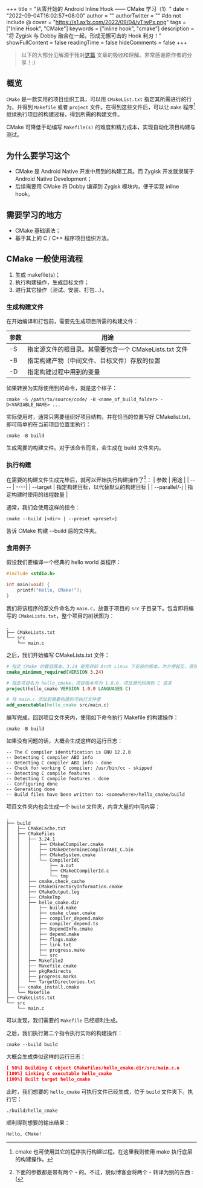 +++
title = "从零开始的 Android Inline Hook —— CMake 学习（1）"
date = "2022-09-04T16:02:57+08:00"
author = ""
authorTwitter = "" #do not include @
cover = "https://s1.ax1x.com/2022/09/04/vTiwPx.png"
tags = ["Inline Hook", "CMake"]
keywords = ["inline hook", "cmake"]
description = "将 Zygisk 与 Dobby 融合在一起，形成无懈可击的 Hook 利刃！"
showFullContent = false
readingTime = false
hideComments = false
+++

> 以下的大部分见解源于我对[这篇](https://zhuanlan.zhihu.com/p/367808125) 文章的吸收和理解。非常感谢原作者的分享！:)


## 概览
``CMake`` 是一款实用的项目组织工具，可以用 ``CMakeList.txt`` 指定其所需进行的行为，并得到 ``Makefile`` 或者 ``project`` 文件。在得到这些文件后，可以让 ``make`` 程序[^1]继续执行项目的构建过程，得到所需的构建文件。

CMake 可降低手动编写 ``Makefile(s)`` 的难度和精力成本，实现自动化项目构建与测试。

## 为什么要学习这个
- CMake 是 Android Native 开发中用到的构建工具。而 Zygisk 开发就隶属于 Android Native Development；
- 后续需要用 CMake 将 Dobby 编译到 Zygisk 模块内，便于实现 inline hook。

## 需要学习的地方
- CMake 基础语法；
- 基于其上的 C / C++ 程序项目组织方法。

## CMake 一般使用流程
1. 生成 makefile(s)；
2. 执行构建操作，生成目标文件；
3. 进行其它操作（测试、安装、打包...）。

### 生成构建文件
在开始编译和打包前，需要先生成项目所需的构建文件：

| 参数 | 用途                                                   |
| ---- | ------------------------------------------------------ |
| -S   | 指定源文件的根目录。其需要包含一个 CMakeLists.txt 文件 |
| -B   | 指定构建产物（中间文件、目标文件）存放的位置           |
| -D   | 指定构建过程中用到的变量                               |

如果转换为实际使用到的命令，就是这个样子：
```shell
cmake -S /path/to/source/code/ -B <name_of_build_folder> -D<VARIABLE_NAME> ...
```
实际使用时，通常只需要组织好项目结构，并在恰当的位置写好 CMakelist.txt，即可简单的在当前项目位置里执行：
```shell
cmake -B build
```
生成需要的构建文件。对于该命令而言，会生成在 build 文件夹内。

### 执行构建
在需要的构建文件生成完毕后，就可以开始执行构建操作了[^2]：
| 参数 | 用途 |
| ---- | ----|
| --target | 指定构建目标，以代替默认的构建目标 |
| --parallel/-j | 指定构建时使用的线程数量 |

通常，我们会使用这样的指令：
```shell
cmake --build [<dir> | --preset <preset>]
```

告诉 CMake 构建 --build 后的文件夹。

### 食用例子
假设我们要编译一个经典的 hello world 类程序：
```c
#include <stdio.h>

int main(void) {
    printf("Hello, CMake!");
}
```

我们将该程序的源文件命名为 ``main.c``，放置于项目的 ``src`` 子目录下。包含即将编写的 ``CMakeLists.txt``，整个项目的树状图为：
```
.
├── CMakeLists.txt
└── src
    └── main.c
```

之后，我们开始编写 CMakeLists.txt 文件：
```cmake
# 指定 CMake 的最低版本。3.24 是我目前 Arch Linux 下安装的版本，为方便起见，直接指定了该版本
cmake_minimum_required(VERSION 3.24)

# 指定项目名为 hello_cmake，项目版本号为 1.0.0，项目源代码用到 C 语言
project(hello_cmake VERSION 1.0.0 LANGUAGES C)

# 将 main.c 添加到需要构建的可执行文件里
add_executable(hello_cmake src/main.c)
```

编写完成，回到项目文件夹内，使用如下命令执行 Makefile 的构建操作：
```shell
cmake -B build
```

如果没有问题的话，大概会生成这样的运行日志：
```log
-- The C compiler identification is GNU 12.2.0
-- Detecting C compiler ABI info
-- Detecting C compiler ABI info - done
-- Check for working C compiler: /usr/bin/cc - skipped
-- Detecting C compile features
-- Detecting C compile features - done
-- Configuring done
-- Generating done
-- Build files have been written to: <somewhere>/hello_cmake/build
```

项目文件夹内也会生成一个 ``build`` 文件夹，内含大量的中间内容：
```
.
├── build
│   ├── CMakeCache.txt
│   ├── CMakeFiles
│   │   ├── 3.24.1
│   │   │   ├── CMakeCCompiler.cmake
│   │   │   ├── CMakeDetermineCompilerABI_C.bin
│   │   │   ├── CMakeSystem.cmake
│   │   │   └── CompilerIdC
│   │   │       ├── a.out
│   │   │       ├── CMakeCCompilerId.c
│   │   │       └── tmp
│   │   ├── cmake.check_cache
│   │   ├── CMakeDirectoryInformation.cmake
│   │   ├── CMakeOutput.log
│   │   ├── CMakeTmp
│   │   ├── hello_cmake.dir
│   │   │   ├── build.make
│   │   │   ├── cmake_clean.cmake
│   │   │   ├── compiler_depend.make
│   │   │   ├── compiler_depend.ts
│   │   │   ├── DependInfo.cmake
│   │   │   ├── depend.make
│   │   │   ├── flags.make
│   │   │   ├── link.txt
│   │   │   ├── progress.make
│   │   │   └── src
│   │   ├── Makefile2
│   │   ├── Makefile.cmake
│   │   ├── pkgRedirects
│   │   ├── progress.marks
│   │   └── TargetDirectories.txt
│   ├── cmake_install.cmake
│   └── Makefile
├── CMakeLists.txt
└── src
    └── main.c
```

可以发现，我们需要的 ``Makefile`` 已经顺利生成。

之后，我们执行第二个指令执行实际的构建操作：
```shell
cmake --build build
```

大概会生成类似这样的运行日志：
```cmake
[ 50%] Building C object CMakeFiles/hello_cmake.dir/src/main.c.o
[100%] Linking C executable hello_cmake
[100%] Built target hello_cmake
```
此时，我们想要的 ``hello_cmake`` 可执行文件已经生成，位于 ``build`` 文件夹下。执行它：

```shell
./build/hello_cmake
```

顺利得到想要的输出结果：
```
Hello, CMake!
```

[^1]: cmake 也可使用其它的程序执行构建过程。在这里我则使用 make 执行底层的构建操作。
[^2]: 下面的参数都是带有两个 - 的。不过，貌似博客会将两个 - 转译为别的东西 :(